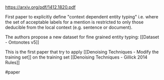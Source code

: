 https://arxiv.org/pdf/1412.1820.pdf

First paper to explicitly define "context dependent entity typing" i.e. where the set of acceptable labels for a mention is restricted to only those deducible from the local context (e.g. sentence or document).

The authors propose a new dataset for fine grained entity typing: [[Dataset - Ontonotes v5]]

This is the first paper that try to apply [[Denoising Techniques - Modify the training set]] on the training set [[Denoising Techniques - Gillick 2014 Rules]]



#paper 